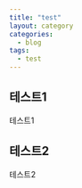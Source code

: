 ```yaml
---
title: "test"
layout: category
categories:
  - blog
tags:
  - test
---
```


## 테스트1

테스트1

## 테스트2

테스트2
